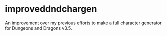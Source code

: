 # improveddndchargen
An improvement over my previous efforts to make a full character generator for Dungeons and Dragons v3.5.

